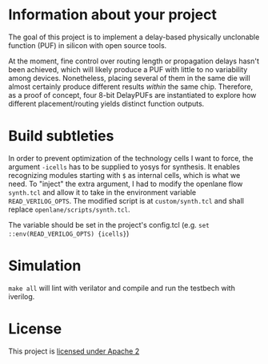# Information about your project

The goal of this project is to implement a delay-based physically unclonable function (PUF) in silicon with open source tools.

At the moment, fine control over routing length or propagation delays hasn't been achieved, which will likely produce a PUF with little to no variability among devices. Nonetheless, placing several of them in the same die will almost certainly produce different results *within* the same chip. Therefore, as a proof of concept, four 8-bit DelayPUFs are instantiated to explore how different placement/routing yields distinct function outputs. 

# Build subtleties
In order to prevent optimization of the technology cells I want to force, the argument `-icells` has to be supplied to yosys for synthesis. It enables recognizing modules starting with `$` as internal cells, which is what we need. To "inject" the extra argument, I had to modify the openlane flow `synth.tcl` and allow it to take in the environment variable `READ_VERILOG_OPTS`. The modified script is at `custom/synth.tcl` and shall replace `openlane/scripts/synth.tcl`.

The variable should be set in the project's config.tcl (e.g. `set ::env(READ_VERILOG_OPTS) {icells}`)

# Simulation
`make all` will lint with verilator and compile and run the testbech with iverilog.

# License

This project is [licensed under Apache 2](LICENSE)
